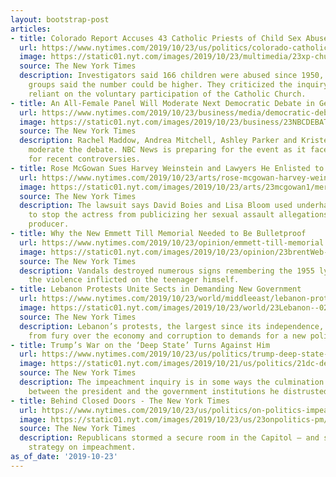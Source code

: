 ```yaml
---
layout: bootstrap-post
articles:
- title: Colorado Report Accuses 43 Catholic Priests of Child Sex Abuse
  url: https://www.nytimes.com/2019/10/23/us/politics/colorado-catholic-church-abuse-investigation.html
  image: https://static01.nyt.com/images/2019/10/23/multimedia/23xp-churchreport/23xp-churchreport-facebookJumbo.jpg
  source: The New York Times
  description: Investigators said 166 children were abused since 1950, but victims’
    groups said the number could be higher. They criticized the inquiry as overly
    reliant on the voluntary participation of the Catholic Church.
- title: An All-Female Panel Will Moderate Next Democratic Debate in Georgia
  url: https://www.nytimes.com/2019/10/23/business/media/democratic-debate-female-moderators.html
  image: https://static01.nyt.com/images/2019/10/23/business/23NBCDEBATE-1/merlin_157428201_93a7d014-f087-433b-8fd5-5f5680c24c25-facebookJumbo.jpg
  source: The New York Times
  description: Rachel Maddow, Andrea Mitchell, Ashley Parker and Kristen Welker will
    moderate the debate. NBC News is preparing for the event as it faces scrutiny
    for recent controversies.
- title: Rose McGowan Sues Harvey Weinstein and Lawyers He Enlisted to Discredit Her
  url: https://www.nytimes.com/2019/10/23/arts/rose-mcgowan-harvey-weinstein-lawsuit.html
  image: https://static01.nyt.com/images/2019/10/23/arts/23mcgowan1/merlin_148938120_9bcf0438-25b5-4f80-a742-d14d830c56e1-facebookJumbo.jpg
  source: The New York Times
  description: The lawsuit says David Boies and Lisa Bloom used underhanded tactics
    to stop the actress from publicizing her sexual assault allegations against the
    producer.
- title: Why the New Emmett Till Memorial Needed to Be Bulletproof
  url: https://www.nytimes.com/2019/10/23/opinion/emmett-till-memorial.html
  image: https://static01.nyt.com/images/2019/10/23/opinion/23brentWeb-03/23brentWeb-03-facebookJumbo.jpg
  source: The New York Times
  description: Vandals destroyed numerous signs remembering the 1955 lynching, mirroring
    the violence inflicted on the teenager himself.
- title: Lebanon Protests Unite Sects in Demanding New Government
  url: https://www.nytimes.com/2019/10/23/world/middleeast/lebanon-protests.html
  image: https://static01.nyt.com/images/2019/10/23/world/23Lebanon--02/23Lebanon--02-facebookJumbo.jpg
  source: The New York Times
  description: Lebanon’s protests, the largest since its independence, have moved
    from fury over the economy and corruption to demands for a new political system.
- title: Trump’s War on the ‘Deep State’ Turns Against Him
  url: https://www.nytimes.com/2019/10/23/us/politics/trump-deep-state-impeachment.html
  image: https://static01.nyt.com/images/2019/10/21/us/politics/21dc-deepstate1/21dc-deepstate1-facebookJumbo.jpg
  source: The New York Times
  description: The impeachment inquiry is in some ways the culmination of a battle
    between the president and the government institutions he distrusted and disparaged.
- title: Behind Closed Doors - The New York Times
  url: https://www.nytimes.com/2019/10/23/us/politics/on-politics-impeachment-scif.html
  image: https://static01.nyt.com/images/2019/10/23/us/23onpolitics-pm/23onpolitics-pm-facebookJumbo-v2.jpg
  source: The New York Times
  description: Republicans stormed a secure room in the Capitol — and signaled a new
    strategy on impeachment.
as_of_date: '2019-10-23'
---
```


